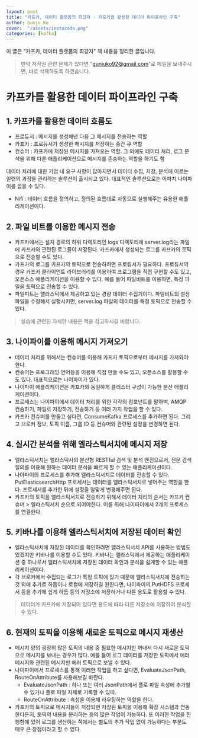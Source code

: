 ```yaml
---
layout: post
title: "카프카, 데이터 플랫폼의 최강자 - 카프카를 활용한 데이터 파이프라인 구축" 
author: Gunju Ko
cover:  "/assets/instacode.png" 
categories: [kafka]
---
```


이 글은 "카프카, 데이터 플랫폼의 최강자" 책 내용을 정리한 글입니다.

> 만약 저작권 관련 문제가 있다면 "gunjuko92@gmail.com"로 메일을 보내주시면, 바로 삭제하도록 하겠습니다.


# 카프카를 활용한 데이터 파이프라인 구축

## 1. 카프카를 활용한 데이터 흐름도

- 프로듀서 : 메시지를 생성해낸 다음 그 메시지를 전송하는 역할
- 카프카 : 프로듀서가 생성한 메시지를 저장하는 중간 큐 역할
- 컨슈머 : 카프카에 저장된 메시지를 가져오는 역할. 그 외에도 데이터 처리, 로그 분석을 위해 다른 애플리케이션으로 메시지를 존송하는 역할을 하기도 함

데이터 처리에 대한 기업 내 요구 사항이 많아지면서 데이터 수집, 저장, 분석에 이르는 일련의 과정을 관리하는 솔루션이 출시되고 있다.  대표적인 솔루션으로는 아파치 나이파이를 꼽을 수 있다.

- Nifi : 데이터 흐름을 정의하고, 정의된 흐름대로 자동으로 실행해주는 유용한 애플리케이션이다.

## 2. 파일 비트를 이용한 메시지 전송

- 카프카에서는 설치 경로의 하위 디렉토리인 logs 디렉토리에 server.log라는 파일에 카프카와 관련된 로그들이 저장된다. 카프카에서 생성되는 로그를 카프카의 토픽으로 전송할 수도 있다.
- 카프카의 로그를 카프카의 토픽으로 전송하려면 프로듀서가 필요하다. 프로듀서의 경우 카프카 클라이언트 라이브러리를 이용하여 프로그램을 직접 구현할 수도 있고, 오픈소스 애플리케이션을 이용할 수 있다. 예를 들어 파일비트를 이용하면, 특정 파일을 토픽으로 전송할 수 있다.
- 파일피트는 앨라스틱에서 제공하고 있는 경량 데이터 수집기이다. 파일비트의 설정 파일을 수정해서 실행시키면, server.log 파일의 데이터를 특정 토픽으로 전송할 수 있다.

> 실습에 관련된 자세한 내용은 책을 참고하시길 바랍니다.

## 3. 나이파이를 이용해 메시지 가져오기

- 데이터 처리를 위해서는 컨슈머를 이용해 카프카 토픽으로부터 메시지를 가져와야한다. 
- 컨슈머는 프로그래밍 언어등을 이용해 직접 만들 수도 있고, 오픈소스를 활용할 수도 있다. 대표적으로는 나이파이가 있다. 
- 나이파이 애플리케이션은 카프카와 동일하게 클러스터 구성이 가능한 분산 애플리케이션이다.
- 프로세스는 나이파이에서 데이터 처리를 위한 각각의 컴포넌트를 말하며, AMQP 컨슘하기, 파일로 저장하기, 전송하기 등 여러 가지 작업을 할 수 있다. 
- 카프카 컨슈머를 만들고 싶다면, ConsumeKafka 프로세스를 추가하면 된다. 그리고 브로커 정보, 토픽 이름, 그룹 ID 등 컨슈머와 관련된 설정을 변경하면 된다.

## 4. 실시간 분석을 위해 엘라스틱서치에 메시지 저장

- 엘라스틱서치는 엘라스틱사의 분산형 RESTful 검색 및 분석 엔진으로서, 전문 검색 질의를 이용해 원하는 데이터 분석을 빠르게 할 수 있는 애플리케이션이다. 
- 나아파이의 프로세스를 추가해 엘라스틱서치로 데이터를 전송할 수 있다. PutElasticsearchHttp 프로세서는 데이터를 엘라스틱서치로 넣어주는 역할을 한다. 프로세서를 추가한 뒤에 설정을 알맞게 변경해주면 된다. 
- 카프카의 토픽을 엘라스틱서치로 전송하기 위해서 데이터 처리의 순서는 카프카 컨슈머 > 엘라스틱서치 순으로 되어야한다. 이를 위해 나이파이에서 2개의 프로세스를 연결한다.

## 5. 키바나를 이용해 엘라스틱서치에 저장된 데이터 확인

- 엘라스틱서치에 저장된 데이터를 확인하려면 엘라스틱서치 API를 사용하는 방법도 있겠지만 키바나를 이용할 수도 있다. 키바나는 엘라스틱에서 제공하는 애플리케이션 중 하나로서 엘라스틱서치에 저장된 데이터 확인과 분석을 쉽게할 수 있는 애플리케이션이다.
- 각 브로커에서 수집되는 로그가 특정 토픽에 있기 때문에 엘라스틱서치에 전송하는 것 외에 추가로 하둡이나 로컬에 저장하길 원한다면, 나이파이의 PutHDFS 프로세서 등을 추가해 쉽게 하둡 등의 저장소에 저장하거나 다른 용도로 활용할 수 있다.

> 데이터가 카프카에 저장되어 있다면 용도에 따라 다른 저장소에 저장하여 분석할 수 있다.

## 6. 현재의 토픽을 이용해 새로운 토픽으로 메시지 재생산

- 메시지 양의 굉장히 많은 토픽의 내용 중 필요한 메시지만 꺼내서 다시 새로운 토픽으로 메시지를 보내는 경우가 많다. 예를 들어 로그 데이터를 저장한 토픽에서 에러 메시지와 관련된 메시지만 에러 토픽으로 보낼 수 있다.
- 나이파이에서 프로세스를 통해 이러한 작업을 하고 싶다면, EvaluateJsonPath, RouteOnAttribute를 사용해보길 바란다.
  - EvaluateJsonPath : 하나 또는 여러 JsonPath에서 플로 파일 속성에 추가할 수 있거나 플로 파일 자체로 기록할 수 있따.
  - RouteOnAttribute : 속성을 이용해 라우팅하는 역할을 한다.  
- 카프카의 토픽으로 메시지들이 저장되면 저장된 토픽을 이용해 확장 시스템과 연동한다든지, 토픽의 내용을 분리하는 등의 많은 작업이 가능하다. 또 이러한 작업을 진행함에 있어 로그를 생산하는 쪽에서는 별도의 추가 작업 없이 가능하다는 부분도 매우 큰 장점이라고 할 수 있다.


